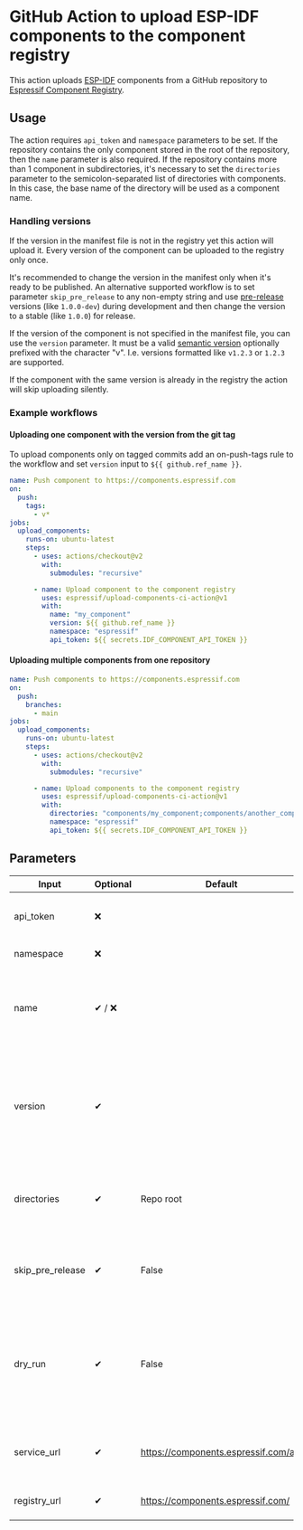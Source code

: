 # GitHub Action to upload ESP-IDF components to the component registry

This action uploads [ESP-IDF](https://github.com/espressif/esp-idf) components from a GitHub repository to [Espressif Component Registry](https://components.espressif.com).

## Usage

The action requires `api_token` and `namespace` parameters to be set. If the repository contains the only component stored in the root of the repository, then the `name` parameter is also required. If the repository contains more than 1 component in subdirectories, it's necessary to set the `directories` parameter to the semicolon-separated list of directories with components. In this case, the base name of the directory will be used as a component name.

### Handling versions

If the version in the manifest file is not in the registry yet this action will upload it. Every version of the component can be uploaded to the registry only once.

It's recommended to change the version in the manifest only when it's ready to be published.
An alternative supported workflow is to set parameter `skip_pre_release` to any non-empty string and use [pre-release](https://semver.org/#spec-item-9) versions (like `1.0.0-dev`) during development and then change the version to a stable (like `1.0.0`) for release.

If the version of the component is not specified in the manifest file, you can use the `version` parameter. It must be a valid [semantic version](https://semver.org/) optionally prefixed with the character "v". I.e. versions formatted like `v1.2.3` or `1.2.3` are supported.

If the component with the same version is already in the registry the action will skip uploading silently.

### Example workflows

#### Uploading one component with the version from the git tag

To upload components only on tagged commits add an on-push-tags rule to the workflow and set `version` input to `${{ github.ref_name }}`.

```yaml
name: Push component to https://components.espressif.com
on:
  push:
    tags:
      - v*
jobs:
  upload_components:
    runs-on: ubuntu-latest
    steps:
      - uses: actions/checkout@v2
        with:
          submodules: "recursive"

      - name: Upload component to the component registry
        uses: espressif/upload-components-ci-action@v1
        with:
          name: "my_component"
          version: ${{ github.ref_name }}
          namespace: "espressif"
          api_token: ${{ secrets.IDF_COMPONENT_API_TOKEN }}
```

#### Uploading multiple components from one repository

```yaml
name: Push components to https://components.espressif.com
on:
  push:
    branches:
      - main
jobs:
  upload_components:
    runs-on: ubuntu-latest
    steps:
      - uses: actions/checkout@v2
        with:
          submodules: "recursive"

      - name: Upload components to the component registry
        uses: espressif/upload-components-ci-action@v1
        with:
          directories: "components/my_component;components/another_component"
          namespace: "espressif"
          api_token: ${{ secrets.IDF_COMPONENT_API_TOKEN }}
```

## Parameters

| Input            | Optional | Default                              | Description                                                                                                                      |
| ---------------- | -------- | ------------------------------------ | -------------------------------------------------------------------------------------------------------------------------------- |
| api_token        | ❌       |                                      | API Token for the component registry                                                                                             |
| namespace        | ❌       |                                      | Component namespace                                                                                                              |
| name             | ✔ / ❌   |                                      | Name is required for uploading a component from the root of the repository                                                       |
| version          | ✔        |                                      | Version of the component, if not specified in the manifest. Should be a [semver](https://semver.org/) like `1.2.3` or `v1.2.3`   |
| directories      | ✔        | Repo root                            | Semicolon separated list of directories with components.                                                                         |
| skip_pre_release | ✔        | False                                | Set this flag to `true`, `t`, `yes` or `1` to skip [pre-release](https://semver.org/#spec-item-9) versions.                      |
| dry_run          | ✔        | False                                | Set this flag to `true`, `t`, `yes` or `1` to upload a component for validation only without creating a version in the registry. |
| service_url      | ✔        | https://components.espressif.com/api | (Deprecated) IDF Component registry API URL                                                                                      |
| registry_url     | ✔        | https://components.espressif.com/    | IDF Component registry URL                                                                                                       |
